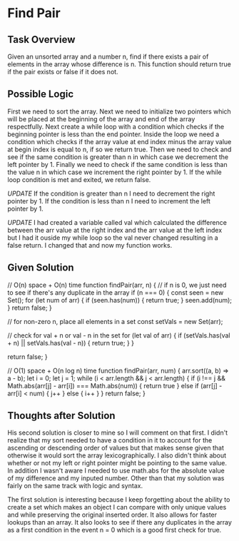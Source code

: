 # Find Pair

## Task Overview
Given an unsorted array and a number n, find if there exists a pair of elements in the array whose difference is n. This function should return true if the pair exists or false if it does not.

## Possible Logic
First we need to sort the array. Next we need to initialize two pointers which will be placed at the beginning of the array and end of the array respectfully. Next create a while loop with a condition which checks if the beginning pointer is less than the end pointer. Inside the loop we need a condition which checks if the array value at end index minus the array value at begin index is equal to n, if so we return true. Then we need to check and see if the same condition is greater than n in which case we decrement the left pointer by 1. Finally we need to check if the same condition is less than the value n in which case we increment the right pointer by 1. If the while loop condition is met and exited, we return false.

*UPDATE* If the condition is greater than n I need to decrement the right pointer by 1. If the condition is less than n I need to increment the left pointer by 1.

*UPDATE* I had created a variable called val which calculated the difference between the arr value at the right index and the arr value at the left index but I had it ouside my while loop so the val never changed resulting in a false return. I changed that and now my function works.

## Given Solution

// O(n) space + O(n) time
function findPair(arr, n) {
  // if n is 0, we just need to see if there's any duplicate in the array
  if (n === 0) {
    const seen = new Set();
    for (let num of arr) {
      if (seen.has(num)) {
        return true;
      }
      seen.add(num);
    }
    return false;
  }
 
  // for non-zero n, place all elements in a set
  const setVals = new Set(arr);
 
  // check for val + n or val - n in the set
  for (let val of arr) {
    if (setVals.has(val + n) || setVals.has(val - n)) {
      return true;
    }
  }
 
  return false;
}
 
// O(1) space + O(n log n) time
function findPair(arr, num) {
  arr.sort((a, b) => a - b);
  let i = 0;
  let j = 1;
  while (i < arr.length && j < arr.length) {
    if (i !== j && Math.abs(arr[j] - arr[i]) === Math.abs(num)) {
      return true
    } else if (arr[j] - arr[i] < num) {
      j++
    } else {
      i++
    }
  }
  return false;
}

## Thoughts after Solution
His second solution is closer to mine so I will comment on that first. I didn't realize that my sort needed to have a condition in it to account for the ascending or descending order of values but that makes sense given that otherwise it would sort the array lexicographically. I also didn't think about whether or not my left or right pointer might be pointing to the same value. In addition I wasn't aware I needed to use math.abs for the absolute value of my difference and my inputed number. Other than that my solution was fairly on the same track with logic and syntax.

The first solution is interesting because I keep forgetting about the ability to create a set which makes an object I can compare with only unique values and while preserving the original inserted order. It also allows for faster lookups than an array. It also looks to see if there any duplicates in the array as a first condition in the event n = 0 which is a good first check for true.

